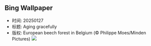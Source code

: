 ## Bing Wallpaper
- 时间: 20250127
- 标题: Aging gracefully
- 版权: European beech forest in Belgium (© Philippe Moes/Minden Pictures)
![](https://cn.bing.com/th?id=OHR.FrostedBeech_EN-US8264026523_UHD.jpg&rf=LaDigue_UHD.jpg&pid=hp&w=3840&h=2160&rs=1&c=4)
